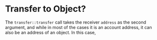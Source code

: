 # Transfer to Object?

The `transfer::transfer` call takes the receiver `address` as the second argument, and while in most of the cases it is an account address, it can also be an address of an object. In this case, 
